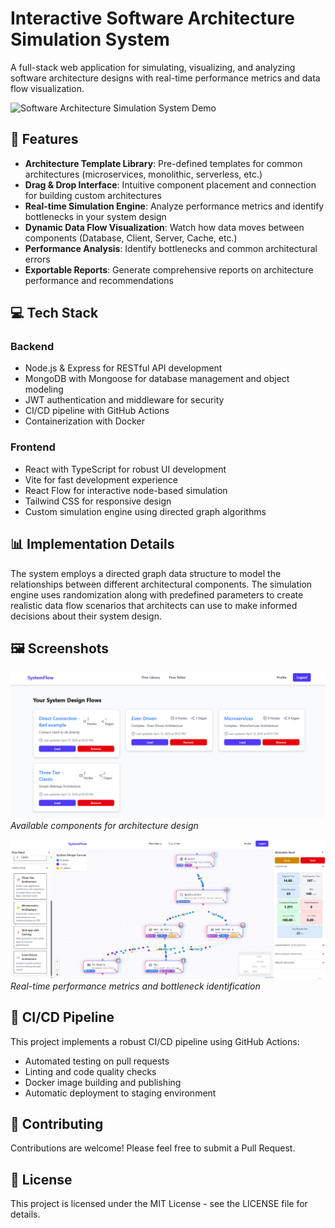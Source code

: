 # Interactive Software Architecture Simulation System

A full-stack web application for simulating, visualizing, and analyzing software architecture designs with real-time performance metrics and data flow visualization.

![Software Architecture Simulation System Demo](./screenshots/empty.png)

## 🚀 Features

- **Architecture Template Library**: Pre-defined templates for common architectures (microservices, monolithic, serverless, etc.)
- **Drag & Drop Interface**: Intuitive component placement and connection for building custom architectures
- **Real-time Simulation Engine**: Analyze performance metrics and identify bottlenecks in your system design
- **Dynamic Data Flow Visualization**: Watch how data moves between components (Database, Client, Server, Cache, etc.)
- **Performance Analysis**: Identify bottlenecks and common architectural errors
- **Exportable Reports**: Generate comprehensive reports on architecture performance and recommendations

## 💻 Tech Stack

### Backend

- Node.js & Express for RESTful API development
- MongoDB with Mongoose for database management and object modeling
- JWT authentication and middleware for security
- CI/CD pipeline with GitHub Actions
- Containerization with Docker

### Frontend

- React with TypeScript for robust UI development
- Vite for fast development experience
- React Flow for interactive node-based simulation
- Tailwind CSS for responsive design
- Custom simulation engine using directed graph algorithms

## 📊 Implementation Details

The system employs a directed graph data structure to model the relationships between different architectural components. The simulation engine uses randomization along with predefined parameters to create realistic data flow scenarios that architects can use to make informed decisions about their system design.

## 🖼️ Screenshots

![Component Library](./screenshots/library.png)
_Available components for architecture design_

![Performance Analysis](./screenshots/running.png)
_Real-time performance metrics and bottleneck identification_

## 🔄 CI/CD Pipeline

This project implements a robust CI/CD pipeline using GitHub Actions:

- Automated testing on pull requests
- Linting and code quality checks
- Docker image building and publishing
- Automatic deployment to staging environment

## 🤝 Contributing

Contributions are welcome! Please feel free to submit a Pull Request.

## 📝 License

This project is licensed under the MIT License - see the LICENSE file for details.
